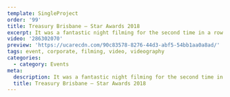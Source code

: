 ```yaml
---
template: SingleProject
order: '99'
title: Treasury Brisbane – Star Awards 2018
excerpt: It was a fantastic night filming for the second time in a row for Treasury Brisbane for their annual Star Awards Night.
video: '286302070'
preview: 'https://ucarecdn.com/90c83578-8276-44d3-abf5-54bb1aa0a8ad/'
tags: event, corporate, filming, video, videography
categories:
  - category: Events
meta:
  description: It was a fantastic night filming for the second time in a row for Treasury Brisbane for their annual Star Awards Night.
  title: Treasury Brisbane – Star Awards 2018
---
```

